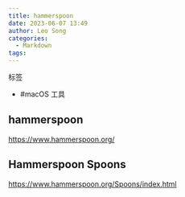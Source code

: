 ```yaml
---
title: hammerspoon
date: 2023-06-07 13:49
author: Leo Song
categories:
  - Markdown
tags:
---
```


标签

- #macOS 工具

## hammerspoon

https://www.hammerspoon.org/

## Hammerspoon Spoons

https://www.hammerspoon.org/Spoons/index.html
